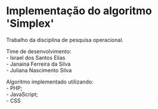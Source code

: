 <h1>Implementação do algoritmo 'Simplex'</h1>

Trabalho da disciplina de pesquisa operacional.<br>

Time de desenvolvimento:<br>
    - Israel dos Santos Elias<br>
    - Janaina Ferreira da Silva<br>
    - Juliana Nascimento Silva<br>
    
Algoritmo implementado utilizando:<br>
    - PHP; <br>
    - JavaScript;<br>
    - CSS 
     